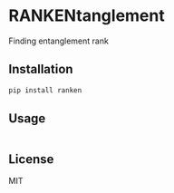 # RANKENtanglement
Finding entanglement rank

## Installation

```bash
pip install ranken
```

## Usage
```python
```

## License
MIT